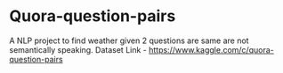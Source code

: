 # Quora-question-pairs
A NLP project to find weather given 2 questions are same are not semantically speaking.  Dataset Link - https://www.kaggle.com/c/quora-question-pairs

